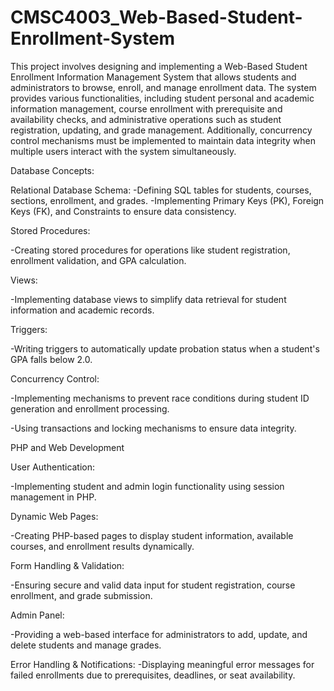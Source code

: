 # CMSC4003_Web-Based-Student-Enrollment-System

This project involves designing and implementing a Web-Based Student Enrollment Information Management System that allows students and administrators to browse, enroll, and manage enrollment data. The system provides various functionalities, including student personal and academic information management, course enrollment with prerequisite and availability checks, and administrative operations such as student registration, updating, and grade management. Additionally, concurrency control mechanisms must be implemented to maintain data integrity when multiple users interact with the system simultaneously.

Database Concepts:

Relational Database Schema:
-Defining SQL tables for students, courses, sections, enrollment, and grades.
-Implementing Primary Keys (PK), Foreign Keys (FK), and Constraints to ensure data consistency.

Stored Procedures:

-Creating stored procedures for operations like student registration, enrollment validation, and GPA calculation.

Views:

-Implementing database views to simplify data retrieval for student information and academic records.

Triggers:

-Writing triggers to automatically update probation status when a student's GPA falls below 2.0.

Concurrency Control:

-Implementing mechanisms to prevent race conditions during student ID generation and enrollment processing.

-Using transactions and locking mechanisms to ensure data integrity.


PHP and Web Development

User Authentication:

-Implementing student and admin login functionality using session management in PHP.

Dynamic Web Pages:

-Creating PHP-based pages to display student information, available courses, and enrollment results dynamically.

Form Handling & Validation:

-Ensuring secure and valid data input for student registration, course enrollment, and grade submission.

Admin Panel:

-Providing a web-based interface for administrators to add, update, and delete students and manage grades.

Error Handling & Notifications:
-Displaying meaningful error messages for failed enrollments due to prerequisites, deadlines, or seat availability.

